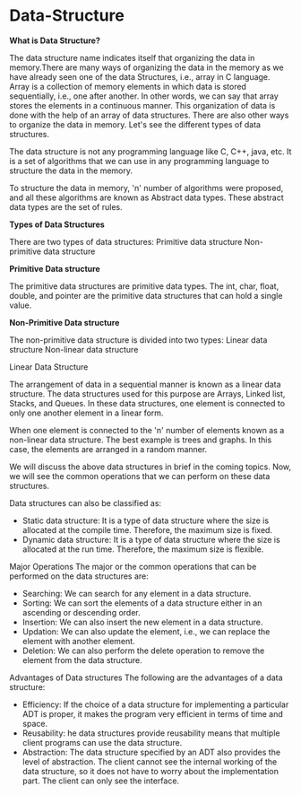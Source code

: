 # Data-Structure

**What is Data Structure?**

The data structure name indicates itself that organizing the data in memory.There are many ways of organizing the data in the memory as we have already seen one of the data 
Structures, i.e., array in C language. Array is a collection of memory elements in which data is stored sequentially, i.e., one after another. In other words, we can say that 
array stores the elements in a continuous manner. This organization of data is done with the help of an array of data structures. There are also other ways to organize the data 
in memory. Let's see the different types of data structures.

The data structure is not any programming language like C, C++, java, etc. It is a set of algorithms that we can use in any programming language to structure the data in the
memory.

To structure the data in memory, 'n' number of algorithms were proposed, and all these algorithms are known as Abstract data types. These abstract data types are the set of rules.

**Types of Data Structures**

There are two types of data structures:
Primitive data structure
Non-primitive data structure

**Primitive Data structure**

The primitive data structures are primitive data types. The int, char, float, double, and pointer are the primitive data structures that can hold a single value.

**Non-Primitive Data structure**

The non-primitive data structure is divided into two types:
Linear data structure
Non-linear data structure

Linear Data Structure

The arrangement of data in a sequential manner is known as a linear data structure. The data structures used for this purpose are Arrays, Linked list, Stacks, and Queues. In these data structures, one element is connected to only one another element in a linear form.

When one element is connected to the 'n' number of elements known as a non-linear data structure. The best example is trees and graphs. In this case, the elements are arranged in a random manner.

We will discuss the above data structures in brief in the coming topics. Now, we will see the common operations that we can perform on these data structures.

Data structures can also be classified as:

- Static data structure: It is a type of data structure where the size is allocated at the compile time. Therefore, the maximum size is fixed.
- Dynamic data structure: It is a type of data structure where the size is allocated at the run time. Therefore, the maximum size is flexible.

Major Operations
The major or the common operations that can be performed on the data structures are:

- Searching: We can search for any element in a data structure.
- Sorting: We can sort the elements of a data structure either in an ascending or descending order.
- Insertion: We can also insert the new element in a data structure.
- Updation: We can also update the element, i.e., we can replace the element with another element.
- Deletion: We can also perform the delete operation to remove the element from the data structure.

Advantages of Data structures
The following are the advantages of a data structure:

- Efficiency: If the choice of a data structure for implementing a particular ADT is proper, it makes the program very efficient in terms of time and space.
- Reusability: he data structures provide reusability means that multiple client programs can use the data structure.
- Abstraction: The data structure specified by an ADT also provides the level of abstraction. The client cannot see the internal working of the data structure, so it does not have to worry about the implementation part. The client can only see the interface.
